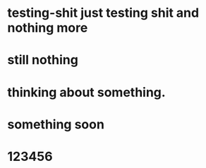 # testing-shit just testing shit and  nothing more
# still nothing
# thinking about something.
# something soon
# 123456
